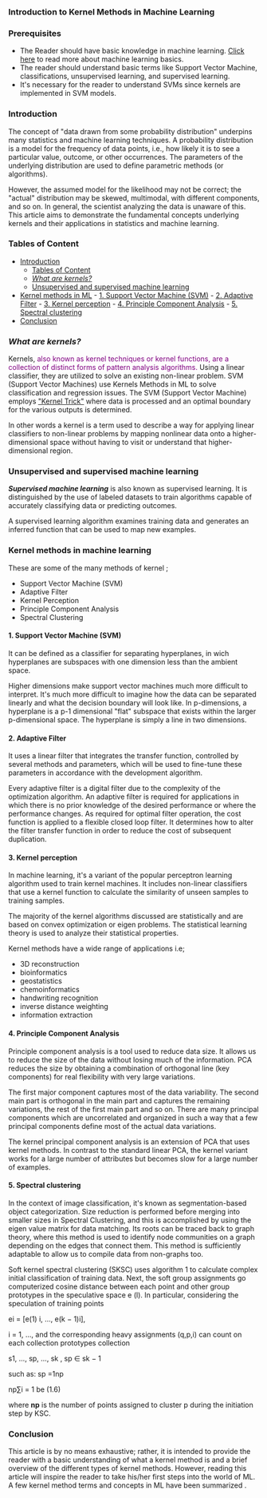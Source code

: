 ### Introduction to Kernel Methods in Machine Learning

### Prerequisites
- The Reader should have basic knowledge in machine learning. [Click here](https://www.digitalocean.com/community/tutorials/an-introduction-to-machine-learning) to read more about machine learning basics.
- The reader should understand basic terms like Support Vector Machine, classifications, unsupervised learning, and supervised learning.
- It's necessary for the reader to understand SVMs since kernels are implemented in SVM models. 


### Introduction
The concept of "data drawn from some probability distribution" underpins many statistics and machine learning techniques. A probability distribution is a model for the frequency of data points, i.e., how likely it is to see a particular value, outcome, or other occurrences. The parameters of the underlying distribution are used to define parametric methods (or algorithms).


However, the assumed model for the likelihood may not be correct; the "actual" distribution may be skewed, multimodal, with different components, and so on. In general, the scientist analyzing the data is unaware of this. This article aims to demonstrate the fundamental concepts underlying kernels and their applications in statistics and machine learning.

### Tables of Content
- [Introduction](#introduction)
	- [Tables of Content](#tables-of-content)
	- [_What are kernels?_](#what-are-kernels)
	- [Unsupervised and supervised machine learning](#unsupervised-and-supervised-machine-learning)
- [Kernel methods in ML](#kernel-methods-in-ml)
		- [1. Support Vector Machine (SVM)](#1-support-vector-machine-svm)
		- [2. Adaptive Filter](#2-adaptive-filter)
		- [3. Kernel perception](#3-kernel-perception)
		- [4. Principle Component Analysis](#4-principle-component-analysis)
		- [5. Spectral clustering](#5-spectral-clustering)
- [Conclusion](#conclusion)

### _What are kernels?_
Kernels, <span style="color:purple">also known as kernel techniques or kernel functions, are a collection of distinct forms of pattern analysis algorithms.</span> Using a linear classifier, they are utilized to solve an existing non-linear problem. SVM (Support Vector Machines) use Kernels Methods in ML to solve classification and regression issues. The SVM (Support Vector Machine) employs ["Kernel Trick"](https://towardsdatascience.com/the-kernel-trick-c98cdbcaeb3f) where data is processed and an optimal boundary for the various outputs is determined.

In other words a kernel is a term used to describe a way for applying linear classifiers to non-linear problems by mapping nonlinear data onto a higher-dimensional space without having to visit or understand that higher-dimensional region.

### Unsupervised and supervised machine learning
___Supervised machine learning___ is also known as supervised learning. It is distinguished by the use of labeled datasets to train algorithms capable of accurately classifying data or predicting outcomes.

A supervised learning algorithm examines training data and generates an inferred function that can be used to map new examples.

### Kernel methods in machine learning
These are some of the many methods of kernel ;
- Support Vector Machine (SVM)
- Adaptive Filter
- Kernel Perception
- Principle Component Analysis
- Spectral Clustering

#### 1. Support Vector Machine (SVM)
It can be defined as a classifier for separating hyperplanes, in wich hyperplanes are subspaces with one dimension less than the ambient space. 

Higher dimensions make support vector machines much more difficult to interpret. It's much more difficult to imagine how the data can be separated linearly and what the decision boundary will look like. In p-dimensions, a hyperplane is a p-1 dimensional "flat" subspace that exists within the larger p-dimensional space. The hyperplane is simply a line in two dimensions.

#### 2. Adaptive Filter
It uses a linear filter that integrates the transfer function, controlled by several methods and parameters, which will be used to fine-tune these parameters in accordance with the development algorithm.

Every adaptive filter is a digital filter due to the complexity of the optimization algorithm. An adaptive filter is required for applications in which there is no prior knowledge of the desired performance or where the performance changes. As required for optimal filter operation, the cost function is applied to a flexible closed loop filter. It determines how to alter the filter transfer function in order to reduce the cost of subsequent duplication.


#### 3. Kernel perception
In machine learning, it's a variant of the popular perceptron learning algorithm used to train kernel machines. It includes non-linear classifiers that use a kernel function to calculate the similarity of unseen samples to training samples.

The majority of the kernel algorithms discussed are statistically and are based on convex optimization or eigen problems. The statistical learning theory is used to analyze their statistical properties.

Kernel methods have a wide range of applications i.e;

 - 3D reconstruction
 - bioinformatics
 - geostatistics
 - chemoinformatics
 - handwriting recognition
 - inverse distance weighting
 - information extraction

#### 4. Principle Component Analysis
Principle component analysis is a tool used to reduce data size. It allows us to reduce the size of the data without losing much of the information. PCA reduces the size by obtaining a combination of orthogonal line (key components) for real flexibility with very large variations.

The first major component captures most of the data variability. The second main part is orthogonal in the main part and captures the remaining variations, the rest of the first main part and so on. There are many principal components which are uncorrelated and organized in such a way that a few principal components define most of the actual data variations.

The kernel principal component analysis is an extension of PCA that uses kernel methods. In contrast to the standard linear PCA, the kernel variant works for a large number of attributes but becomes slow for a large number of examples.

#### 5. Spectral clustering
In the context of image classification, it's known as segmentation-based object categorization. Size reduction is performed before merging into smaller sizes in Spectral Clustering, and this is accomplished by using the eigen value matrix for data matching. Its roots can be traced back to graph theory, where this method is used to identify node communities on a graph depending on the edges that connect them. This method is sufficiently adaptable to allow us to compile data from non-graphs too.

Soft kernel spectral clustering (SKSC) uses algorithm 1 to calculate complex initial classification of training data. Next, the soft group assignments go computerized cosine distance between each point and other group prototypes in the speculative space e (l). In particular, considering the speculation of training points 

ei = [e(1)
i, ..., e(k − 1)i], 

i = 1, ...,  and the corresponding heavy assignments (q,p,i) can count on each collection prototypes collection 

s1, ..., sp, ..., sk
, sp ∈ sk − 1 

such as: sp =1np 

np∑i = 1 be (1.6)

where **np** is the number of points assigned to cluster p during the initiation step by KSC.

### Conclusion
This article is by no means exhaustive; rather, it is intended to provide the reader with a basic understanding of what a kernel method is and a brief overview of the different types of kernel methods. However, reading this article will inspire the reader to take his/her first steps into the world of ML.
A few kernel method terms and concepts in ML have been summarized .
